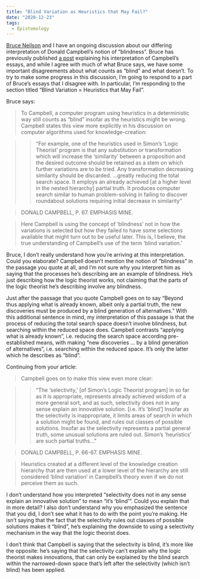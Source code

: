```yaml
---
title: "Blind Variation as Heuristics that May Fail?"
date: "2020-12-23"
tags:
  - Epistemology
---
```

[Bruce Neilson](http://fourstrands.org) and I have an ongoing discussion about our differing interpretation of Donald Campbell’s notion of “blindness”. Bruce has previously published [a post](http://fourstrands.org/2020/10/22/campbells-evolutionary-epistemology/) explaining his interpretation of Campbell’s essays, and while I agree with much of what Bruce says, we have some important disagreements about what counts as “blind” and what doesn’t. To try to make some progress in this discussion, I’m going to respond to a part of Bruce’s essays that I disagree with. In particular, I’m responding to the section titled “Blind Variation = Heuristics that May Fail”.

Bruce says:

> To Campbell, a computer program using heuristics in a deterministic way still counts as “blind” insofar as the heuristics might be wrong. Campbell states this view more explicitly in his discussion on computer algorithms used for knowledge-creation:

>> “For example, one of the heuristics used in Simon’s ‘Logic Theorist’ program is that any substitution or transformation which will increase the ‘similarity’ between a proposition and the desired outcome should be retained as a stem on which further variations are to be tried. Any transformation decreasing similarity should be discarded. …greatly reducing the total search space. It employs an already achieved [at a higher level in the nested hierarchy] partial truth. It produces computer search similar to human problem-solving in failing to discover roundabout solutions requiring initial decrease in similarity“

> DONALD CAMPBELL, P. 67. EMPHASIS MINE.

> Here Campbell is using the concept of ‘blindness’ not in how the variations is selected but how they failed to have some selections available that might turn out to be useful later. This is, I believe, the true understanding of Campbell’s use of the term ‘blind variation.’

Bruce, I don’t really understand how you’re arriving at this interpretation. Could you elaborate? Campbell doesn’t mention the notion of “blindness” in the passage you quote at all, and I’m not sure why you interpret him as saying that the processes he’s describing are an example of blindness. He’s just describing how the logic theorist works, not claiming that the parts of the logic theorist he’s describing involve any blindness.

Just after the passage that you quote Campbell goes on to say “Beyond thus applying what is already known, albeit only a partial truth, the new discoveries must be produced by a blind generation of alternatives.” With this additional sentence in mind, my interpretation of this passage is that the process of reducing the total search space doesn’t involve blindness, but searching within the reduced space does. Campbell contrasts “applying what is already known”, i.e. reducing the search space according pre-established means, with making “new discoveries … by a blind generation of alternatives”, i.e. searching within the reduced space. It’s only the latter which he describes as “blind”.

Continuing from your article:

> Campbell goes on to make this view even more clear:

>> “The ‘selectivity,’ [of Simon’s Logic Theorist program] in so far as it is appropriate, represents already achieved wisdom of a more general sort, and as such, selectivity does not in any sense explain an innovative solution. [i.e. it’s ‘blind’] Insofar as the selectivity is inappropriate, it limits areas of search in which a solution might be found, and rules out classes of possible solutions. Insofar as the selectivity represents a partial general truth, some unusual solutions are ruled out. Simon’s ‘heuristics’ are such partial truths…”

> DONALD CAMPBELL, P. 66-67. EMPHASIS MINE.

> Heuristics created at a different level of the knowledge creation hierarchy that are then used at a lower level of the hierarchy are still considered ‘blind variation’ in Campbell’s theory even if we do not perceive them as such.

I don’t understand how you interpreted “selectivity does not in any sense explain an innovative solution” to mean “it’s ‘blind'”. Could you explain that in more detail? I also don’t understand why you emphasized the sentence that you did, I don’t see what it has to do with the point you’re making. He isn’t saying that the fact that the selectivity rules out classes of possible solutions makes it “blind”, he’s explaining the downside to using a selectivity mechanism in the way that the logic theorist does.

I don’t think that Campbell is saying that the selectivity is blind, it’s more like the opposite: he’s saying that the selectivity can’t explain why the logic theorist makes innovations, that can only be explained by the blind search within the narrowed-down space that’s left after the selectivity (which isn’t blind) has been applied.